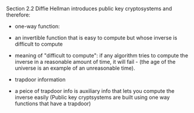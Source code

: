 Section 2.2
Diffie Hellman introduces public key cryptosystems and therefore:
* one-way function: 
 * an invertible function that is easy to compute but whose inverse is difficult to compute
 * meaning of "difficult to compute": if any algorithm tries to compute the inverse in a reasonable amount of time, it will fail - (the age of the universe is an example of an unreasonable time). 
 
 * trapdoor information
  * a peice of trapdoor info is auxiliary info that lets you compute the inverse easily (Public key cryptsystems are built using one way functions that have a trapdoor) 
 
 